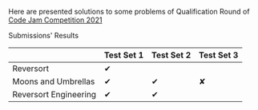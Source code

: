 Here are presented solutions to some problems of Qualification Round of [Code Jam Competition 2021](https://codingcompetitions.withgoogle.com/kickstart/archive/2020)

Submissions' Results

|                  | Test Set 1  | Test Set 2 | Test Set 3 |
| ---------------- | ----------- | ---------- | ---------- |
| Reversort       |     ✔    |       |          
| Moons and Umbrellas   |     ✔      |    ✔     |     ✘|    
| Reversort Engineering|     ✔      |    ✔    |   

